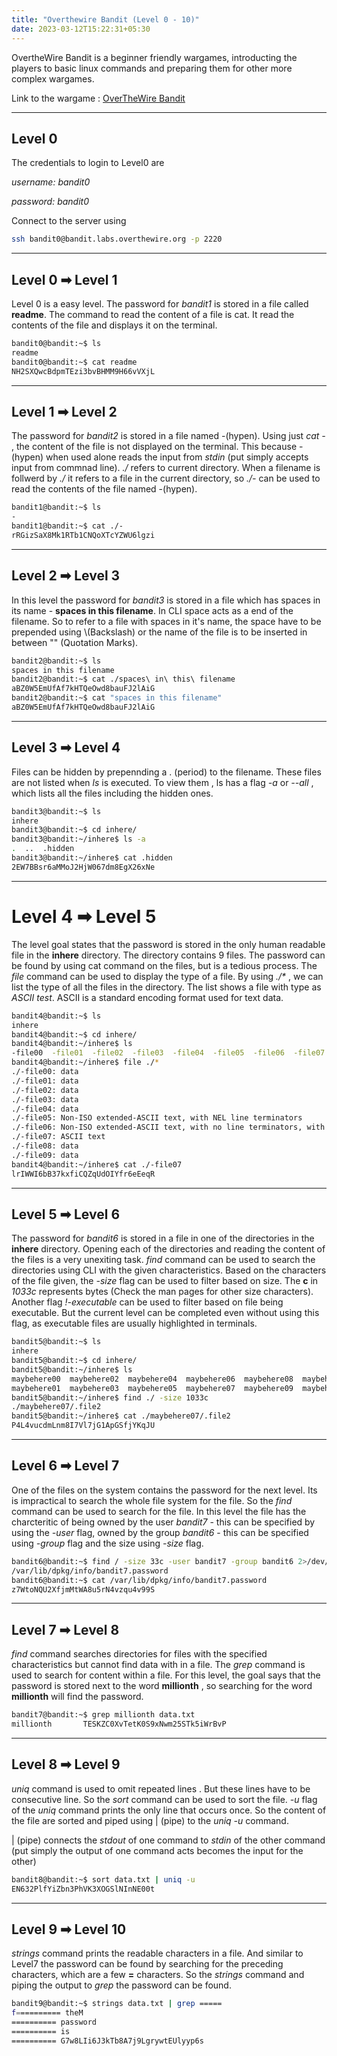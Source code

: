 ```yaml
---
title: "Overthewire Bandit (Level 0 - 10)"
date: 2023-03-12T15:22:31+05:30
---
```


OvertheWire Bandit is a beginner friendly wargames, introducting the players to basic linux commands and preparing them for other more complex wargames. 

Link to the wargame : [OverTheWire Bandit](https://overthewire.org/wargames/bandit/bandit1.html)

____

## Level 0

The credentials to login to Level0 are

*username: bandit0*

*password: bandit0*

Connect to the server using
```bash
ssh bandit0@bandit.labs.overthewire.org -p 2220
```

____

## Level 0 ➡ Level 1

Level 0 is a easy level. The password for *bandit1* is stored in a file called **readme**. 
The command to read the content of a file is cat. It read the contents of the file and displays it on the terminal. 

```bash
bandit0@bandit:~$ ls
readme
bandit0@bandit:~$ cat readme
NH2SXQwcBdpmTEzi3bvBHMM9H66vVXjL
```

____

## Level 1 ➡ Level 2

The password for *bandit2* is stored in a file named -(hypen). Using just *cat -* , the content of the file is not displayed on the terminal. This because -(hypen) when used alone reads the input from *stdin* (put simply accepts input from commnad line). *./*  refers to current directory. When a filename is follwerd by *./* it refers to a file in the current directory, so *./-* can be used to read the contents of the file named -(hypen).

```bash
bandit1@bandit:~$ ls
-
bandit1@bandit:~$ cat ./-
rRGizSaX8Mk1RTb1CNQoXTcYZWU6lgzi
```

____

## Level 2 ➡ Level 3

In this level the password for *bandit3* is stored in a file which has spaces in its name - **spaces in this filename**. In CLI space acts as a end of the filename. So to refer to a file with spaces in it's name, the space have to be prepended using \\(Backslash) or the name of the file is to be inserted in between "" (Quotation Marks).

```bash
bandit2@bandit:~$ ls
spaces in this filename
bandit2@bandit:~$ cat ./spaces\ in\ this\ filename
aBZ0W5EmUfAf7kHTQeOwd8bauFJ2lAiG
bandit2@bandit:~$ cat "spaces in this filename"
aBZ0W5EmUfAf7kHTQeOwd8bauFJ2lAiG
```

____

## Level 3 ➡ Level 4

Files can be hidden by prepennding a . (period) to the filename. These files are not listed when *ls* is executed. To view them , ls has a flag *-a* or *--all* , which lists all the files including the hidden ones.

```bash
bandit3@bandit:~$ ls
inhere
bandit3@bandit:~$ cd inhere/
bandit3@bandit:~/inhere$ ls -a
.  ..  .hidden
bandit3@bandit:~/inhere$ cat .hidden
2EW7BBsr6aMMoJ2HjW067dm8EgX26xNe
```

____

# Level 4 ➡ Level 5 

The level goal states that the password is stored in the only human readable file in the **inhere** directory. The directory contains 9 files. The password can be found by using cat command on the files, but is a tedious process. The *file* command can be used to display the type of a file. By using *./\** , we can list the type of all the files in the directory. The list shows a file with type as *ASCII test*. ASCII is a standard encoding format used for text data.

```bash
bandit4@bandit:~$ ls
inhere
bandit4@bandit:~$ cd inhere/
bandit4@bandit:~/inhere$ ls
-file00  -file01  -file02  -file03  -file04  -file05  -file06  -file07  -file08  -file09
bandit4@bandit:~/inhere$ file ./*
./-file00: data
./-file01: data
./-file02: data
./-file03: data
./-file04: data
./-file05: Non-ISO extended-ASCII text, with NEL line terminators
./-file06: Non-ISO extended-ASCII text, with no line terminators, with escape sequences
./-file07: ASCII text
./-file08: data
./-file09: data
bandit4@bandit:~/inhere$ cat ./-file07
lrIWWI6bB37kxfiCQZqUdOIYfr6eEeqR
```
____

## Level 5 ➡ Level 6

The password for *bandit6* is stored in a file in one of the directories in the **inhere** directory. Opening each of the directories and reading the content of the files is a very unexiting task. *find* command can be used to search the directories using CLI with the given characteristics. Based on the characters of the file given, the *-size* flag can be used to filter based on size. The **c** in *1033c* represents bytes (Check the man pages for other size characters). Another flag *!-executable* can be used to filter based on file being executable. But the current level can be completed even without using this flag, as executable files are usually highlighted in terminals.  

```bash
bandit5@bandit:~$ ls
inhere
bandit5@bandit:~$ cd inhere/
bandit5@bandit:~/inhere$ ls
maybehere00  maybehere02  maybehere04  maybehere06  maybehere08  maybehere10  maybehere12  maybehere14  maybehere16  maybehere18
maybehere01  maybehere03  maybehere05  maybehere07  maybehere09  maybehere11  maybehere13  maybehere15  maybehere17  maybehere19
bandit5@bandit:~/inhere$ find ./ -size 1033c
./maybehere07/.file2
bandit5@bandit:~/inhere$ cat ./maybehere07/.file2
P4L4vucdmLnm8I7Vl7jG1ApGSfjYKqJU
```

____

## Level 6 ➡ Level 7

One of the files on the system contains the password for the next level. Its is impractical to search the whole file system for the file. So the *find* command can be used to search for the file. In this level the file has the charcteritic of being owned by the user *bandit7* - this can be specified by using the *-user* flag, owned by the group *bandit6* - this can be specified using *-group* flag and the size using *-size* flag.

```bash
bandit6@bandit:~$ find / -size 33c -user bandit7 -group bandit6 2>/dev/null
/var/lib/dpkg/info/bandit7.password
bandit6@bandit:~$ cat /var/lib/dpkg/info/bandit7.password
z7WtoNQU2XfjmMtWA8u5rN4vzqu4v99S
```

____

## Level 7 ➡ Level 8

*find* command searches directories for files with the specified characteristics but cannot find data with in a file. The *grep* command is used to search for content within a file. For this level, the goal says that the password is stored next to the word **millionth** , so searching for the word **millionth** will find the password.

```bash
bandit7@bandit:~$ grep millionth data.txt
millionth       TESKZC0XvTetK0S9xNwm25STk5iWrBvP
```

____

## Level 8 ➡ Level 9

*uniq* command is used to omit repeated lines . But these lines have to be consecutive line. So the *sort* command can be used to sort the file. *-u* flag of the *uniq* command prints the only line that occurs once. So the content of the file are sorted and piped using | (pipe) to the *uniq -u* command.

| (pipe) connects the *stdout* of one command to *stdin* of the other command (put simply the output of one command acts becomes the input for the other)

```bash
bandit8@bandit:~$ sort data.txt | uniq -u
EN632PlfYiZbn3PhVK3XOGSlNInNE00t
```

____

## Level 9 ➡ Level 10

*strings* command prints the readable characters in a file. And similar to Level7 the password can be found by searching for the preceding characters, which are a few **=** characters. So the *strings* command and piping the output to *grep* the password can be found.

```bash
bandit9@bandit:~$ strings data.txt | grep =====
f========== theM
========== password
========== is
========== G7w8LIi6J3kTb8A7j9LgrywtEUlyyp6s
```